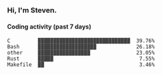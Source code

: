 ### Hi, I'm Steven.

#### Coding activity (past 7 days)
```
C         ▓▓▓▓▓▓▓▓▓▓▓▓▓▓▓▓▓▓▓▓▓▓▓▓▓▓▓▓▓▓  39.76%
Bash      ▓▓▓▓▓▓▓▓▓▓▓▓▓▓▓▓▓▓▓             26.18%
other     ▓▓▓▓▓▓▓▓▓▓▓▓▓▓▓▓▓               23.05%
Rust      ▓▓▓▓▓                            7.55%
Makefile  ▓▓                               3.46%
```
